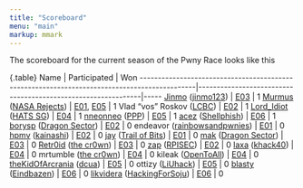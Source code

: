 ```yaml
---
title: "Scoreboard"
menu: "main"
markup: mmark
---
```


The scoreboard for the current season of the Pwny Race looks like this

{.table}
Name                                                                                         | Participated                                                 | Won
---------------------------------------------------------------------------------------------|--------------------------------------------------------------|-----
[Jinmo](https://twitter.com/jinmo123) ([jinmo123](https://ctftime.org/team/22056))           |      [E03](/episodes/episode3/)                              |   1
[Murmus](https://twitter.com/MurmusCTF) ([NASA Rejects](https://ctftime.org/team/34572))     |      [E01](/episodes/episode1/), [E05](/episodes/episode5/)  |   1
Vlad “vos” Roskov ([LCBC](https://ctftime.org/team/15726))                                   |      [E02](/episodes/episode2/)                              |   1
[Lord_Idiot](https://twitter.com/__lord_idiot) ([HATS SG](https://ctftime.org/team/58574))   |      [E04](/episodes/episode4/)                              |   1
[nneonneo](https://twitter.com/nneonneo) ([PPP](https://ctftime.org/team/284))               |      [E05](/episodes/episode5/)                              |   1
[acez](https://twitter.com/amatcama) ([Shellphish](https://ctftime.org/team/285))            |      [E06](/episodes/episode6/)                              |   1
[borysp](https://twitter.com/boryspop) ([Dragon Sector](https://ctftime.org/team/3329))      |      [E02](/episodes/episode2/)                              |   0
endeavor ([rainbowsandpwnies](https://ctftime.org/team/1480))                                |      [E01](/episodes/episode1/)                              |   0
[hpmv](https://twitter.com/rchpmv) ([kainashi](https://ctftime.org/team/65969))              |      [E02](/episodes/episode2/)                              |   0
[jay](https://twitter.com/computerality) ([Trail of Bits](https://www.trailofbits.com/))     |      [E01](/episodes/episode1/)                              |   0
[mak](https://twitter.com/maciekkotowicz) ([Dragon Sector](https://ctftime.org/team/3329))   |      [E03](/episodes/episode3/)                              |   0
[Retr0id](https://twitter.com/David3141593) ([the cr0wn](https://ctftime.org/team/48976))    |      [E03](/episodes/episode3/)                              |   0
[zap](https://twitter.com/zap_rpisec) ([RPISEC](https://ctftime.org/team/572))               |      [E02](/episodes/episode2/)                              |   0
[laxa](https://twitter.com/l4x4) ([khack40](https://ctftime.org/team/12756))                 |      [E04](/episodes/episode4/)                              |   0
mrtumble ([the cr0wn](https://ctftime.org/team/48976))                                       |      [E04](/episodes/episode4/)                              |   0
kileak ([OpenToAll](https://ctftime.org/team/9135))                                          |      [E04](/episodes/episode4/)                              |   0
[theKidOfArcrania](https://twitter.com/kidOfArcrania) ([dcua](https://ctftime.org/team/762)) |      [E05](/episodes/episode5/)                              |   0
ottizy ([LiUhack](https://ctftime.org/team/57588))                                           |      [E05](/episodes/episode5/)                              |   0
[blasty](https://twitter.com/bl4sty) ([Eindbazen](https://ctftime.org/team/322))             |      [E06](/episodes/episode6/)                              |   0
[likvidera](https://twitter.com/likvidera) ([HackingForSoju](https://ctftime.org/team/3208)) |      [E06](/episodes/episode6/)                              |   0
